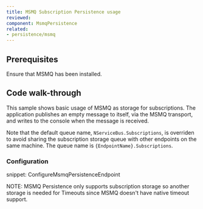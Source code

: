 ```yaml
---
title: MSMQ Subscription Persistence usage
reviewed:
component: MsmqPersistence
related:
- persistence/msmq
---
```



## Prerequisites

Ensure that MSMQ has been installed.


## Code walk-through

This sample shows basic usage of MSMQ as storage for subscriptions. The application publishes an empty message to itself, via the MSMQ transport, and writes to the console when the message is received. 

Note that the default queue name, `NServiceBus.Subscriptions`, is overriden to avoid sharing the subscription storage queue with other endpoints on the same machine. The queue name is `{EndpointName}.Subscriptions`.


### Configuration

snippet: ConfigureMsmqPersistenceEndpoint


NOTE: MSMQ Persistence only supports subscription storage so another storage is needed for Timeouts since MSMQ doesn't have native timeout support.
